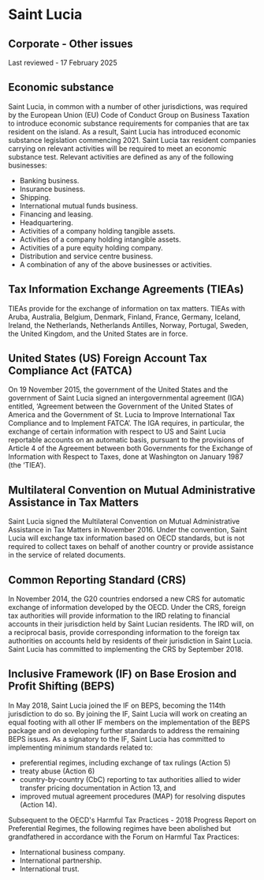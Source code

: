 # Saint Lucia
## Corporate - Other issues
Last reviewed - 17 February 2025
## Economic substance
Saint Lucia, in common with a number of other jurisdictions, was required by the European Union (EU) Code of Conduct Group on Business Taxation to introduce economic substance requirements for companies that are tax resident on the island. As a result, Saint Lucia has introduced economic substance legislation commencing 2021. Saint Lucia tax resident companies carrying on relevant activities will be required to meet an economic substance test. Relevant activities are defined as any of the following businesses:
  * Banking business.
  * Insurance business.
  * Shipping.
  * International mutual funds business.
  * Financing and leasing.
  * Headquartering.
  * Activities of a company holding tangible assets.
  * Activities of a company holding intangible assets.
  * Activities of a pure equity holding company.
  * Distribution and service centre business.
  * A combination of any of the above businesses or activities.


## Tax Information Exchange Agreements (TIEAs)
TIEAs provide for the exchange of information on tax matters. TIEAs with Aruba, Australia, Belgium, Denmark, Finland, France, Germany, Iceland, Ireland, the Netherlands, Netherlands Antilles, Norway, Portugal, Sweden, the United Kingdom, and the United States are in force.
## United States (US) Foreign Account Tax Compliance Act (FATCA)
On 19 November 2015, the government of the United States and the government of Saint Lucia signed an intergovernmental agreement (IGA) entitled, ‘Agreement between the Government of the United States of America and the Government of St. Lucia to Improve International Tax Compliance and to Implement FATCA’. The IGA requires, in particular, the exchange of certain information with respect to US and Saint Lucia reportable accounts on an automatic basis, pursuant to the provisions of Article 4 of the Agreement between both Governments for the Exchange of Information with Respect to Taxes, done at Washington on January 1987 (the ‘TIEA’).
## Multilateral Convention on Mutual Administrative Assistance in Tax Matters
Saint Lucia signed the Multilateral Convention on Mutual Administrative Assistance in Tax Matters in November 2016. Under the convention, Saint Lucia will exchange tax information based on OECD standards, but is not required to collect taxes on behalf of another country or provide assistance in the service of related documents.
## Common Reporting Standard (CRS)
In November 2014, the G20 countries endorsed a new CRS for automatic exchange of information developed by the OECD. Under the CRS, foreign tax authorities will provide information to the IRD relating to financial accounts in their jurisdiction held by Saint Lucian residents. The IRD will, on a reciprocal basis, provide corresponding information to the foreign tax authorities on accounts held by residents of their jurisdiction in Saint Lucia. Saint Lucia has committed to implementing the CRS by September 2018.
## Inclusive Framework (IF) on Base Erosion and Profit Shifting (BEPS)
In May 2018, Saint Lucia joined the IF on BEPS, becoming the 114th jurisdiction to do so. By joining the IF, Saint Lucia will work on creating an equal footing with all other IF members on the implementation of the BEPS package and on developing further standards to address the remaining BEPS issues. As a signatory to the IF, Saint Lucia has committed to implementing minimum standards related to:
  * preferential regimes, including exchange of tax rulings (Action 5)
  * treaty abuse (Action 6)
  * country-by-country (CbC) reporting to tax authorities allied to wider transfer pricing documentation in Action 13, and
  * improved mutual agreement procedures (MAP) for resolving disputes (Action 14).


Subsequent to the OECD's Harmful Tax Practices - 2018 Progress Report on Preferential Regimes, the following regimes have been abolished but grandfathered in accordance with the Forum on Harmful Tax Practices:
  * International business company.
  * International partnership.
  * International trust.


